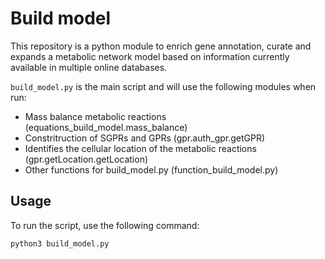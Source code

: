# Build model

This repository is a python module to enrich gene annotation, curate and expands a metabolic network model based on information currently available in multiple online databases.

```build_model.py``` is the main script and will use the following modules when run:
- Mass balance metabolic reactions (equations_build_model.mass_balance)
- Constritruction of SGPRs and GPRs (gpr.auth_gpr.getGPR)
- Identifies the cellular location of the metabolic reactions (gpr.getLocation.getLocation)
- Other functions for build_model.py (function_build_model.py)


## Usage

To run the script, use the following command:

```
python3 build_model.py
```
